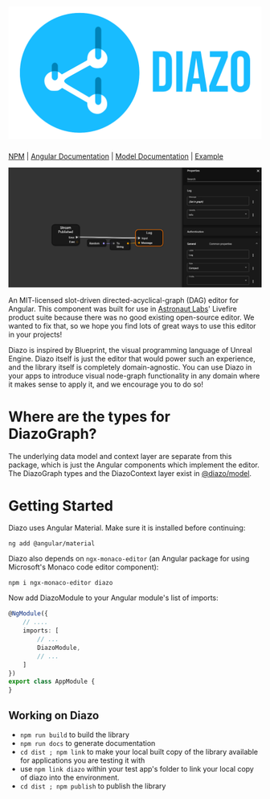 # ![diazo](logo.svg)

[NPM](https://npmjs.com/package/diazo)
| [Angular Documentation](https://astronautlabs.github.io/diazo/) 
| [Model Documentation](https://astronautlabs.github.io/diazo-model)
| [Example](https://github.com/astronautlabs/diazo-example)

![screenshot](/screenshot.png)

An MIT-licensed slot-driven directed-acyclical-graph (DAG) editor for Angular. 
This component was built for use in [Astronaut Labs](https://astronautlabs.com)' 
Livefire product suite because there was no good existing open-source editor. 
We wanted to fix that, so we hope you find lots of great ways to use this 
editor in your projects!

Diazo is inspired by Blueprint, the visual programming language of 
Unreal Engine. Diazo itself is just the editor that would power such
an experience, and the library itself is completely domain-agnostic. 
You can use Diazo in your apps to introduce visual node-graph functionality 
in any domain where it makes sense to apply it, and we encourage you to do so!

# Where are the types for DiazoGraph?

The underlying data model and context layer are separate from this package, 
which is just the Angular components which implement the editor. The DiazoGraph
types and the DiazoContext layer exist in 
[@diazo/model](https://github.com/astronautlabs/diazo-model).

# Getting Started

Diazo uses Angular Material. Make sure it is installed before continuing:

```
ng add @angular/material
```

Diazo also depends on `ngx-monaco-editor` (an Angular package for using 
Microsoft's Monaco code editor component):

```
npm i ngx-monaco-editor diazo
```

Now add DiazoModule to your Angular module's list of imports:

```typescript
@NgModule({
    // ....
    imports: [
        // ...
        DiazoModule,
        // ...
    ]
})
export class AppModule {
}
```

## Working on Diazo

- `npm run build` to build the library
- `npm run docs` to generate documentation
- `cd dist ; npm link` to make your local built copy of the library available
  for applications you are testing it with
- use `npm link diazo` within your test app's folder to link 
  your local copy of diazo into the environment.
- `cd dist ; npm publish` to publish the library